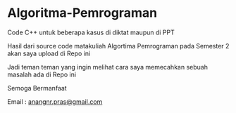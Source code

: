 # Algoritma-Pemrograman
Code C++ untuk beberapa kasus di diktat maupun di PPT

Hasil dari source code matakuliah Algortima Pemrograman pada Semester 2 akan saya upload di Repo ini

Jadi teman teman yang ingin melihat cara saya memecahkan sebuah masalah ada di Repo ini


Semoga Bermanfaat

Email : anangnr.pras@gmail.com
